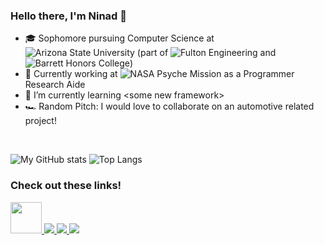### Hello there, I'm Ninad 👋

- 🎓 Sophomore pursuing Computer Science at ![Arizona State University](https://www.asu.edu/) (part of ![Fulton Engineering](https://engineering.asu.edu/) and ![Barrett Honors College](https://barretthonors.asu.edu/))
- 🚀 Currently working at ![NASA Psyche Mission](https://psyche.asu.edu/) as a Programmer Research Aide
- 🌱 I’m currently learning \<some new framework\>
- 🏎 Random Pitch: I would love to collaborate on an automotive related project!

<br>

![My GitHub stats](https://github-readme-stats.vercel.app/api?username=ninkuk&count_private=true&show_icons=true&theme=tokyonight)
![Top Langs](https://github-readme-stats.vercel.app/api/top-langs/?username=ninkuk&layout=compact&theme=tokyonight)

### Check out these links!
<p align="left">
  <a href="https://code.ninkuk.com/">
    <img height="50" width="50" src="https://code.ninkuk.com/images/favicon.jpg">
  </a>
  <a href="https://www.linkedin.com/in/ninad-kulkarni-2001/">
	  <img src="https://img.icons8.com/color/50/000000/linkedin.png">
  </a>
  <a href="https://github.com/Ninkuk">
	  <img src="https://img.icons8.com/color/50/000000/github.png">
  </a>
  <a href="https://play.google.com/store/apps/developer?id=Ninkuk">
  	<img src="https://img.icons8.com/color/50/000000/google-play.png">
  </a>
</p>
